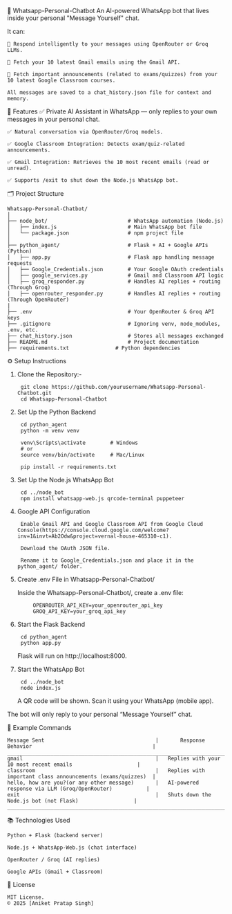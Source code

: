 🤖 Whatsapp-Personal-Chatbot
An AI-powered WhatsApp bot that lives inside your personal "Message Yourself" chat.

It can:

    🧠 Respond intelligently to your messages using OpenRouter or Groq LLMs.

    📧 Fetch your 10 latest Gmail emails using the Gmail API.

    🏫 Fetch important announcements (related to exams/quizzes) from your 10 latest Google Classroom courses.

    All messages are saved to a chat_history.json file for context and memory.


📌 Features
    ✅ Private AI Assistant in WhatsApp — only replies to your own messages in your personal chat.

    ✅ Natural conversation via OpenRouter/Groq models.

    ✅ Google Classroom Integration: Detects exam/quiz-related announcements.

    ✅ Gmail Integration: Retrieves the 10 most recent emails (read or unread).

    ✅ Supports /exit to shut down the Node.js WhatsApp bot.

🗂️ Project Structure

    Whatsapp-Personal-Chatbot/
    │
    ├── node_bot/                          # WhatsApp automation (Node.js)
    │   ├── index.js                       # Main WhatsApp bot file
    │   └── package.json                   # npm project file
    │
    ├── python_agent/                      # Flask + AI + Google APIs (Python)
    │   ├── app.py                         # Flask app handling message requests
    │   ├── Google_Credentials.json        # Your Google OAuth credentials
    │   ├── google_services.py             # Gmail and Classroom API logic
    │   ├── groq_responder.py              # Handles AI replies + routing (Through Groq)
    │   ├── openrouter_responder.py        # Handles AI replies + routing (Through OpenRouter)
    |
    ├── .env                               # Your OpenRouter & Groq API keys
    ├── .gitignore                         # Ignoring venv, node_modules, .env, etc.
    ├── chat_history.json                  # Stores all messages exchanged
    ├── README.md                          # Project documentation
    ├── requirements.txt               # Python dependencies

⚙️ Setup Instructions
    
1. Clone the Repository:-
   
        git clone https://github.com/yourusername/Whatsapp-Personal-Chatbot.git
        cd Whatsapp-Personal-Chatbot

2. Set Up the Python Backend
   
        cd python_agent
        python -m venv venv

        venv\Scripts\activate        # Windows
        # or
        source venv/bin/activate     # Mac/Linux

        pip install -r requirements.txt
        
3. Set Up the Node.js WhatsApp Bot
   
        cd ../node_bot
        npm install whatsapp-web.js qrcode-terminal puppeteer

4. Google API Configuration
  
        Enable Gmail API and Google Classroom API from Google Cloud Console(https://console.cloud.google.com/welcome?inv=1&invt=Ab2Odw&project=vernal-house-465310-c1).

        Download the OAuth JSON file.

        Rename it to Google_Credentials.json and place it in the python_agent/ folder.
5. Create .env File in Whatsapp-Personal-Chatbot/
   
   Inside the Whatsapp-Personal-Chatbot/, create a .env file:
   
            OPENROUTER_API_KEY=your_openrouter_api_key
            GROQ_API_KEY=your_groq_api_key

7. Start the Flask Backend
   
        cd python_agent
        python app.py
   Flask will run on http://localhost:8000.

8. Start the WhatsApp Bot
   
        cd ../node_bot
        node index.js
   A QR code will be shown. Scan it using your WhatsApp (mobile app).

The bot will only reply to your personal “Message Yourself” chat.

📌 Example Commands

    Message Sent                                    |   	Response Behavior                                       |
    _________________________________________________________________________________________________________________
    gmail	                                        |   Replies with your 10 most recent emails                     |
    classroom                                       |   Replies with important class announcements (exams/quizzes)  |
    hello, how are you?(or any other message)       |	AI-powered response via LLM (Groq/OpenRouter)           |
    exit                                            |	Shuts down the Node.js bot (not Flask)                  |
    _________________________________________________________________________________________________________________

📚 Technologies Used

    Python + Flask (backend server)

    Node.js + WhatsApp-Web.js (chat interface)

    OpenRouter / Groq (AI replies)

    Google APIs (Gmail + Classroom)

📄 License

    MIT License.
    © 2025 [Aniket Pratap Singh]
